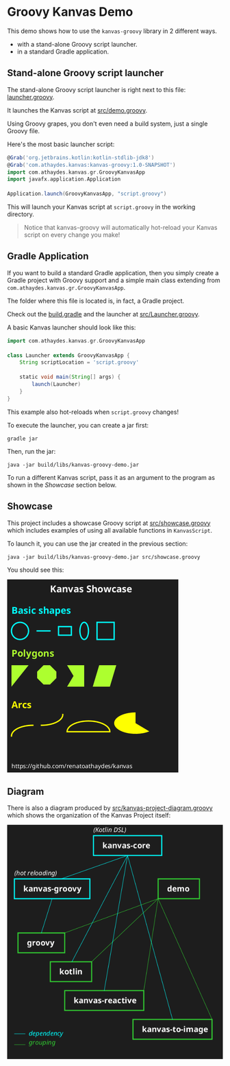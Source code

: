 # Groovy Kanvas Demo

This demo shows how to use the `kanvas-groovy` library in 2 different ways.

* with a stand-alone Groovy script launcher.
* in a standard Gradle application.

## Stand-alone Groovy script launcher

The stand-alone Groovy script launcher is right next to this file: [launcher.groovy](launcher.groovy).

It launches the Kanvas script at [src/demo.groovy](src/demo.groovy).

Using Groovy grapes, you don't even need a build system, just a single Groovy file.

Here's the most basic launcher script:

```groovy
@Grab('org.jetbrains.kotlin:kotlin-stdlib-jdk8')
@Grab('com.athaydes.kanvas:kanvas-groovy:1.0-SNAPSHOT')
import com.athaydes.kanvas.gr.GroovyKanvasApp
import javafx.application.Application

Application.launch(GroovyKanvasApp, "script.groovy")
```

This will launch your Kanvas script at `script.groovy` in the working directory.

> Notice that kanvas-groovy will automatically hot-reload your Kanvas script on every change you make!

## Gradle Application

If you want to build a standard Gradle application, then you simply create a Gradle project with Groovy support
and a simple main class extending from `com.athaydes.kanvas.gr.GroovyKanvasApp`.

The folder where this file is located is, in fact, a Gradle project.

Check out the [build.gradle](build.gradle) and the launcher at [src/Launcher.groovy](src/Launcher.groovy).

A basic Kanvas launcher should look like this:

```groovy
import com.athaydes.kanvas.gr.GroovyKanvasApp

class Launcher extends GroovyKanvasApp {
    String scriptLocation = 'script.groovy'

    static void main(String[] args) {
        launch(Launcher)
    }
}
```

This example also hot-reloads when `script.groovy` changes!

To execute the launcher, you can create a jar first:

```
gradle jar
```

Then, run the jar:

```
java -jar build/libs/kanvas-groovy-demo.jar
```

To run a different Kanvas script, pass it as an argument to the program as shown in the _Showcase_ section below.

## Showcase

This project includes a showcase Groovy script at [src/showcase.groovy](src/showcase.groovy) which includes examples of
using all available functions in `KanvasScript`.

To launch it, you can use the jar created in the previous section:

```
java -jar build/libs/kanvas-groovy-demo.jar src/showcase.groovy
```

You should see this:

![Kanvas Showcase](../screenshots/showcase.png)

## Diagram

There is also a diagram produced by [src/kanvas-project-diagram.groovy](src/kanvas-project-diagram.groovy) which shows
the organization of the Kanvas Project itself:

![Kanvas Project Diagram](../screenshots/kanvas-project.png)
